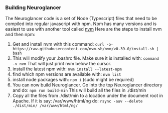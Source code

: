 ### Building Neuroglancer
The Neuroglancer code is a set of Node (Typescript) files that need to be compiled
into regular javascript with npm. Npm has many versions and is easiest to 
use with another tool called [nvm](https://github.com/nvm-sh/nvm)
Here are the steps to install nvm and then npm:
1. Get and install nvm with this command:
 `curl -o- https://raw.githubusercontent.com/nvm-sh/nvm/v0.39.0/install.sh | bash`
1. This will modify your .bashrc file. Make sure it is installed with:
`command -v nvm` That will just print nvm below the cursor.
1. install the latest npm with: `nvm install --latest-npm`
1. find which npm versions are available with: `nvm list`
1. install node packages with: `npm i` (sudo might be required)
1. You can now build Neuroglancer. Go into the top Neuroglancer directory and
do: `npm run build-min` This will build all the files in ./dist/min
1. Copy all the files from ./dist/min to a location under the document root in Apache.
If it is say: /var/www/html/ng do: `rsync -auv --delete ./dist/min/ /var/www/html/ng/`

